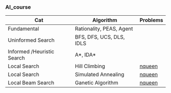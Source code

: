 ### AI_course

| Cat | Algorithm     |  Problems | 
|---------|---------------|-----------|
| Fundamental | Rationality, PEAS, Agent |  |
| Uninformed Search | BFS, DFS, UCS, DLS, IDLS |  |
| Informed /Heuristic Search |  A*, IDA* |  |
|    Local Search   | Hill Climbing | [nqueen](https://github.com/nsojib/AI_course/blob/master/hill_climb_nqueen.ipynb)     |
|    Local Search   | Simulated Annealing | [nqueen]( https://github.com/nsojib/AI_course/blob/master/simulated_annealing_nqueen.ipynb) |
|    Local Beam Search   | Ganetic Algorithm  | [nqueen](https://github.com/nsojib/AI_course/blob/master/ga_nqueen.ipynb) |
